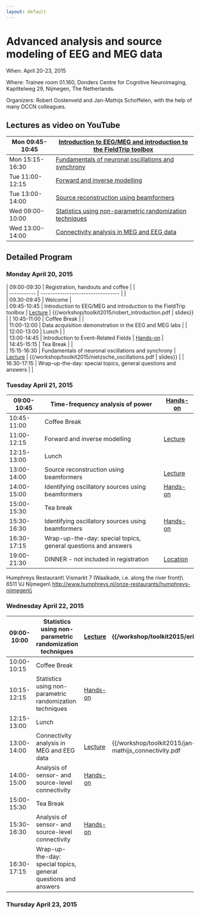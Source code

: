 ```yaml
---
layout: default
---
```


# Advanced analysis and source modeling of EEG and MEG data

When: April 20-23, 2015

Where: Trainee room 01.160, Donders Centre for Cognitive Neuroimaging, Kapittelweg 29, Nijmegen, The Netherlands.

Organizers: Robert Oostenveld and Jan-Mathijs Schoffelen, with the help of many DCCN colleagues.  

## Lectures as video on YouTube

 | Mon 09:45-10:45 | [Introduction to EEG/MEG and introduction to the FieldTrip toolbox](https://www.youtube.com/watch?v=eUVL_twWNdk) | 
 | --------------- | ---------------------------------------------------------------------------------------------------------------- | 
 | Mon 15:15-16:30 | [Fundamentals of neuronal oscillations and synchrony](https://www.youtube.com/watch?v=vwPpSglPJTE)               | 
 | Tue 11:00-12:15 | [Forward and inverse modelling](https://www.youtube.com/watch?v=86f5_x9SVQQ)                                     | 
 | Tue 13:00-14:00 | [Source reconstruction using beamformers](https://www.youtube.com/watch?v=Ez72OFjSABs)                           | 
 | Wed 09:00-10:00 | [Statistics using non-parametric randomization techniques](https://www.youtube.com/watch?v=x0hR-VsHZj8)          | 
 | Wed 13:00-14:00 | [Connectivity analysis in MEG and EEG data](https://www.youtube.com/watch?v=ZBwh0Vm4fh4)                         | 

## Detailed Program

### Monday April 20, 2015

 | 09:00-09:30 | Registration, handouts and coffee                                 |                                                        |                                                   
 | ----------- | ---------------------------------                                 |                                                        |                                                   
 | 09.30-09:45 | Welcome                                                           |                                                       
 | 09:45-10:45 | Introduction to EEG/MEG and introduction to the FieldTrip toolbox | [Lecture](https://www.youtube.com/watch?v=eUVL_twWNdk) | {{/workshop/toolkit2015/robert_introduction.pdf    | slides}} | 
 | 10:45-11:00 | Coffee Break                                                      |                                                        |                                                   
 | 11:00-12:00 | Data acquisition demonstration in the EEG and MEG labs            |                                                        |                                                   
 | 12:00-13:00 | Lunch                                                             |                                                        |                                                   
 | 13:00-14:45 | Introduction to Event-Related Fields                              | [Hands-on](/tutorial/eventrelatedaveraging)            |                                                   
 | 14:45-15:15 | Tea Break                                                         |                                                        |                                                   
 | 15:15-16:30 | Fundamentals of neuronal oscillations and synchrony               | [Lecture](https://www.youtube.com/watch?v=vwPpSglPJTE) | {{/workshop/toolkit2015/nietzsche_oscillations.pdf | slides}} | 
 | 16:30-17:15 | Wrap-up-the-day: special topics, general questions and answers    |                                                        |                                                   

### Tuesday April 21, 2015

 | 09:00-10:45 | Time-frequency analysis of power                               | [Hands-on](/tutorial/timefrequencyanalysis)                                                                                                                                                                                        |                                                       
 | ----------- | --------------------------------                               | -------------------------------------------                                                                                                                                                                                        |                                                       
 | 10:45-11:00 | Coffee Break                                                   |                                                                                                                                                                                                                                    |                                                       
 | 11:00-12:15 | Forward and inverse modelling                                  | [Lecture](https://www.youtube.com/watch?v=86f5_x9SVQQ)                                                                                                                                                                             | {{/workshop/toolkit2015/robert_forward_and_inverse.pdf | slides}} | 
 | 12:15-13:00 | Lunch                                                          |                                                                                                                                                                                                                                    |                                                       
 | 13:00-14:00 | Source reconstruction using beamformers                        | [Lecture](https://www.youtube.com/watch?v=Ez72OFjSABs)                                                                                                                                                                             | {{/workshop/toolkit2015/tzvetan_beamforming.pdf        | slides}} | 
 | 14:00-15:00 | Identifying oscillatory sources using beamformers              | [Hands-on](/tutorial/beamformer)                                                                                                                                                                                                   |                                                       
 | 15:00-15:30 | Tea break                                                      |                                                                                                                                                                                                                                    |                                                       
 | 15:30-16:30 | Identifying oscillatory sources using beamformers              | [Hands-on](/tutorial/beamformer)                                                                                                                                                                                                   |                                                       
 | 16:30-17:15 | Wrap-up-the-day: special topics, general questions and answers |                                                                                                                                                                                                                                    |                                                       
 | 19:00-21:30 | DINNER - not included in registration                          | [Location](https://www.google.nl/maps/place/Humphrey's+Restaurant/@51.849361,5.865258,17z/data=!4m7!1m4!3m3!1s0x47c70846a3920f8b/0x9fa5f2e2c6e3c91a!2sHumphrey's+Restaurant!3b1!3m1!1s0x47c70846a3920f8b/0x9fa5f2e2c6e3c91a?hl=nl) |                                                       

Humphreys Restaurant\\
Vismarkt 7 (Waalkade, i.e. along the river front)\\
6511 VJ Nijmegen\\
http://www.humphreys.nl/onze-restaurants/humphreys-nijmegen\\

### Wednesday April 22, 2015

 | 09:00-10:00 | Statistics using non-parametric randomization techniques       | [Lecture](https://www.youtube.com/watch?v=x0hR-VsHZj8) | {{/workshop/toolkit2015/eric_statistics.pdf          | slides}} | 
 | ----------- | --------------------------------------------------------       | ------------------------------------------------------ | -------------------------------------------          | -------- | 
 | 10:00-10:15 | Coffee Break                                                   |                                                        |                                                     
 | 10:15-12:15 | Statistics using non-parametric randomization techniques       | [Hands-on](/tutorial/cluster_permutation_timelock)     |                                                     
 | 12:15-13:00 | Lunch                                                          |                                                        |                                                     
 | 13:00-14:00 | Connectivity analysis in MEG and EEG data                      | [Lecture](https://www.youtube.com/watch?v=ZBwh0Vm4fh4) | {{/workshop/toolkit2015/jan-mathijs_connectivity.pdf | slides}} | 
 | 14:00-15:00 | Analysis of sensor- and source-level connectivity              | [Hands-on](/tutorial/connectivityextended)             |                                                     
 | 15:00-15:30 | Tea Break                                                      |                                                        |                                                     
 | 15:30-16:30 | Analysis of sensor- and source-level connectivity              | [Hands-on](/tutorial/connectivityextended)             |                                                     
 | 16:30-17:15 | Wrap-up-the-day: special topics, general questions and answers |                                                        |                                                     

### Thursday April 23, 2015

